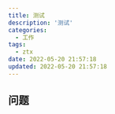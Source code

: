 ```yaml
---
title: 测试
description: '测试'
categories:
  - 工作
tags:
  - ztx
date: 2022-05-20 21:57:18
updated: 2022-05-20 21:57:18
---
```


## 问题

